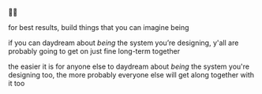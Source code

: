 🤩🌱

for best results, build things that you can imagine being

if you can daydream about *being* the system you’re designing, y'all are probably going to get on just fine long-term together

the easier it is for anyone else to daydream about *being* the system you're designing too, the more probably everyone else will get along together with it too
